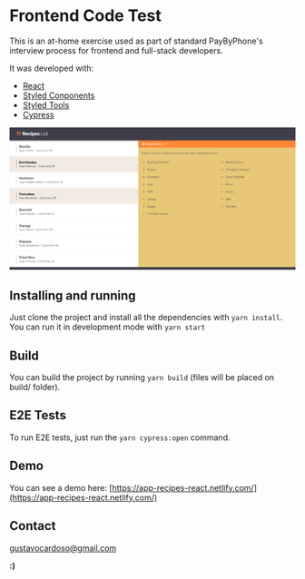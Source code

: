 # Frontend Code Test

This is an at-home exercise used as part of standard PayByPhone's interview process for frontend and full-stack developers.

It was developed with:

- [React](https://github.com/facebook/react)
- [Styled Conponents](https://github.com/styled-components/styled-components)
- [Styled Tools](https://github.com/diegohaz/styled-tools)
- [Cypress](https://github.com/cypress-io/cypress)

<img src="https://raw.githubusercontent.com/gustavocardoso/frontend-test/readme/screenshot.png?v=2" width="1000" />

## Installing and running

Just clone the project and install all the dependencies with `yarn install`.
You can run it in development mode with `yarn start`

## Build

You can build the project by running `yarn build` (files will be placed on build/ folder).

## E2E Tests

To run E2E tests, just run the `yarn cypress:open` command.

## Demo

You can see a demo here: [https://app-recipes-react.netlify.com/](https://app-recipes-react.netlify.com/)

## Contact

[gustavocardoso@gmail.com](mailto://gustavocardoso@gmail.com)

**:)**
